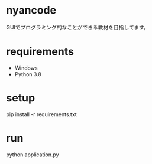 # nyancode
GUIでプログラミング的なことができる教材を目指してます。

# requirements
- Windows
- Python 3.8

# setup
pip install -r requirements.txt

# run
python application.py
